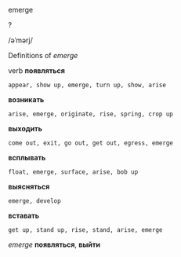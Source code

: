 emerge

?

/əˈmərj/

Definitions of _emerge_

verb
**появляться**

    appear, show up, emerge, turn up, show, arise
**возникать**

    arise, emerge, originate, rise, spring, crop up
**выходить**

    come out, exit, go out, get out, egress, emerge
**всплывать**

    float, emerge, surface, arise, bob up
**выясняться**

    emerge, develop
**вставать**

    get up, stand up, rise, stand, arise, emerge

_emerge_
**появляться**, **выйти**